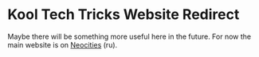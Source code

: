 # Kool Tech Tricks Website Redirect

Maybe there will be something more useful here in the future.
For now the main website is on
[Neocities](https://kooltechtricks.neocities.org) (ru).

